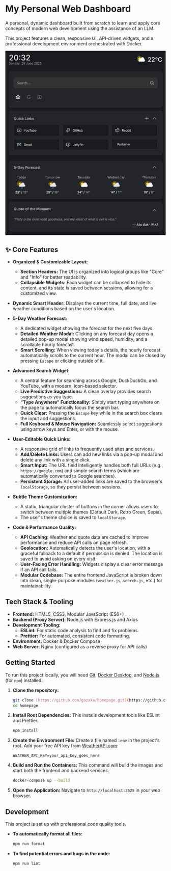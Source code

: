 # My Personal Web Dashboard

A personal, dynamic dashboard built from scratch to learn and apply core concepts of modern web development using the assistance of an LLM. 

This project features a clean, responsive UI, API-driven widgets, and a professional development environment orchestrated with Docker.

![Dashboard Screenshot](https://github.com/gazaka/homepage/blob/main/src/assets/images/dashboard-example.png) 

## ✨ Core Features

- **Organized & Customizable Layout:**

    - **Section Headers:** The UI is organized into logical groups like "Core" and "Info" for better readability.
    - **Collapsible Widgets:** Each widget can be collapsed to hide its content, and its state is saved between sessions, allowing for a customized view.

- **Dynamic Smart Header:** Displays the current time, full date, and live weather conditions based on the user's location.

- **5-Day Weather Forecast:**

    - A dedicated widget showing the forecast for the next five days.
    - **Detailed Weather Modal:** Clicking on any forecast day opens a detailed pop-up modal showing wind speed, humidity, and a scrollable hourly forecast.
    - **Smart Scrolling:** When viewing today's details, the hourly forecast automatically scrolls to the current hour. The modal can be closed by pressing `Escape` or clicking outside of it.

- **Advanced Search Widget:**

    - A central feature for searching across Google, DuckDuckGo, and YouTube, with a modern, icon-based selector.
    - **Live Predictive Suggestions:** A clean overlay provides search suggestions as you type.
    - **"Type Anywhere" Functionality:** Simply start typing anywhere on the page to automatically focus the search bar.
    - **Quick Clear:** Pressing the `Escape` key while in the search box clears the input and suggestions.
    - **Full Keyboard & Mouse Navigation:** Seamlessly select suggestions using arrow keys and Enter, or with the mouse.

- **User-Editable Quick Links:**

    - A responsive grid of links to frequently used sites and services.
    - **Add/Delete Links:** Users can add new links via a pop-up modal and delete any link with a single click.
    - **Smart Input:** The URL field intelligently handles both full URLs (e.g., `https://google.com`) and simple search terms (which are automatically converted to Google searches).
    - **Persistent Storage:** All user-added links are saved to the browser's `localStorage`, so they persist between sessions.

- **Subtle Theme Customization:**

    - A static, triangular cluster of buttons in the corner allows users to switch between multiple themes (Default Dark, Retro Green, Sepia).
    - The user's theme choice is saved to `localStorage`.

- **Code & Performance Quality:**
    - **API Caching:** Weather and quote data are cached to improve performance and reduce API calls on page refresh.
    - **Geolocation:** Automatically detects the user's location, with a graceful fallback to a default if permission is denied. The location is saved to avoid asking on every visit.
    - **User-Facing Error Handling:** Widgets display a clear error message if an API call fails.
    - **Modular Codebase:** The entire frontend JavaScript is broken down into clean, single-purpose modules (`weather.js`, `search.js`, etc.) for maintainability.

## Tech Stack & Tooling

- **Frontend:** HTML5, CSS3, Modular JavaScript (ES6+)
- **Backend (Proxy Server):** Node.js with Express.js and Axios
- **Development Tooling:**
    - **ESLint:** For static code analysis to find and fix problems.
    - **Prettier:** For automated, consistent code formatting.
- **Environment:** Docker & Docker Compose
- **Web Server:** Nginx (configured as a reverse proxy for API calls)

## Getting Started

To run this project locally, you will need [Git](https://git-scm.com/), [Docker Desktop](https://www.docker.com/products/docker-desktop/), and [Node.js](https://nodejs.org/) (for `npm`) installed.

1.  **Clone the repository:**

    ```bash
    git clone [https://github.com/gazaka/homepage.git](https://github.com/gazaka/homepage.git)
    cd homepage
    ```

2.  **Install Root Dependencies:**
    This installs development tools like ESLint and Prettier.

    ```bash
    npm install
    ```

3.  **Create the Environment File:**
    Create a file named `.env` in the project's root. Add your free API key from [WeatherAPI.com](https://www.weatherapi.com/):

    ```env
    WEATHER_API_KEY=your_api_key_goes_here
    ```

4.  **Build and Run the Containers:**
    This command will build the images and start both the frontend and backend services.

    ```bash
    docker-compose up --build
    ```

5.  **Open the Application:**
    Navigate to `http://localhost:2525` in your web browser.

## Development

This project is set up with professional code quality tools.

- **To automatically format all files:**
    ```bash
    npm run format
    ```
- **To find potential errors and bugs in the code:**
    ```bash
    npm run lint
    ```
